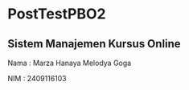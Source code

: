# PostTestPBO2

## Sistem Manajemen Kursus Online

Nama : Marza Hanaya Melodya Goga

NIM : 2409116103
